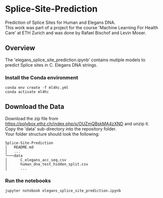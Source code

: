 # Splice-Site-Prediction
Prediction of Splice Sites for Human and Elegans DNA.  
This work was part of a project for the course 'Machine Learning For Health Care' at ETH Zurich and was done by Rafael Bischof and Levin Moser.

## Overview
The 'elegans_splice_site_prediction.ipynb' contains mutiple models to predict Splice sites in C. Elegans DNA strings. 

### Install the Conda environment 
```console
conda env create -f ml4hc.yml
conda activate ml4hc
```

## Download the Data
Download the zip file from https://polybox.ethz.ch/index.php/s/OUZmQBskMA4zXND and unzip it. Copy the 'data' sub-directory into the repository folder.  
Your folder structure should look the following:

```
Splice-Site-Prediction
│   README.md
│   ...
└───data
│      C_elegans_acc_seq.csv
│      human_dna_test_hidden_split.csv
│      ...
```

### Run the notebooks
```console
jupyter notebook elegans_splice_site_prediction.ipynb
```